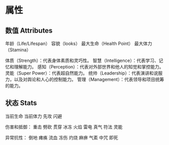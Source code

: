 # 属性

## 数值 Attributes

年龄（Life/Lifespan）
容貌（looks）
最大生命（Health Point）
最大体力（Stamina）

体质（Strength）：代表身体素质和灵巧性。
智慧（Intelligence）：代表学习、记忆和理解能力。
感知（Perception）：代表对外部世界和他人的知觉和掌控能力。
灵能（Super Power）：代表超自然能力。
统帅（Leadership）：代表演讲和说服力，以及对舆论和人心的控制能力。
管理（Management）：代表领导和项目统筹的能力。

## 状态 Stats

当前生命
当前体力
先攻
闪避

伤害和抵御：
重击 劈砍 贯穿 冰冻 火焰 雷电 真气 符法 灵能

异常抗性：
倒地 瘫痪 流血 冻伤 灼烧 麻痹 气紊 中咒 即死
